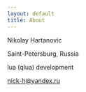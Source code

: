 ```yaml
---
layout: default
title: About
---
```


Nikolay Hartanovic

Saint-Petersburg, Russia

lua (qlua) development

nick-h@yandex.ru